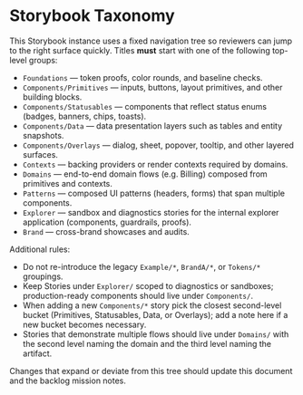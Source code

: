 # Storybook Taxonomy

This Storybook instance uses a fixed navigation tree so reviewers can jump to the right surface quickly. Titles **must** start with one of the following top-level groups:

- `Foundations` — token proofs, color rounds, and baseline checks.
- `Components/Primitives` — inputs, buttons, layout primitives, and other building blocks.
- `Components/Statusables` — components that reflect status enums (badges, banners, chips, toasts).
- `Components/Data` — data presentation layers such as tables and entity snapshots.
- `Components/Overlays` — dialog, sheet, popover, tooltip, and other layered surfaces.
- `Contexts` — backing providers or render contexts required by domains.
- `Domains` — end-to-end domain flows (e.g. Billing) composed from primitives and contexts.
- `Patterns` — composed UI patterns (headers, forms) that span multiple components.
- `Explorer` — sandbox and diagnostics stories for the internal explorer application (components, guardrails, proofs).
- `Brand` — cross-brand showcases and audits.

Additional rules:

- Do not re-introduce the legacy `Example/*`, `BrandA/*`, or `Tokens/*` groupings.
- Keep Stories under `Explorer/` scoped to diagnostics or sandboxes; production-ready components should live under `Components/`.
- When adding a new `Components/*` story pick the closest second-level bucket (Primitives, Statusables, Data, or Overlays); add a note here if a new bucket becomes necessary.
- Stories that demonstrate multiple flows should live under `Domains/` with the second level naming the domain and the third level naming the artifact.

Changes that expand or deviate from this tree should update this document and the backlog mission notes.
